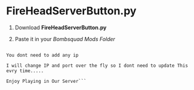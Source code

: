 # FireHeadServerButton.py



1. Download **FireHeadServerButton.py**

2. Paste it in your *Bombsquad Mods Folder*



```Now You will see a button beside play button in your Bombsquad app

You dont need to add any ip 

I will change IP and port over the fly so I dont need to update This evry time.....

Enjoy Playing in Our Server```

